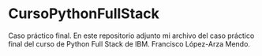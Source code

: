 # CursoPythonFullStack
Caso práctico final.
En este repositorio adjunto mi archivo del caso práctico final del curso de Python Full Stack de IBM.
Francisco López-Arza Mendo.

